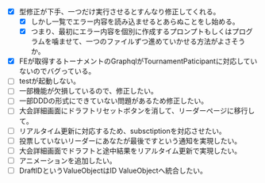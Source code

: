 - [x] 型修正が下手、一つだけ実行させるとすんなり修正してくれる。
  - [x] しかし一覧でエラー内容を読み込ませるとあらぬことをし始める。
  - [x] つまり、最初にエラー内容を個別に作成するプロンプトもしくはプログラムを噛ませて、一つのファイルずつ進めていかせる方法がよさそうか。
- [x] FEが取得するトーナメントのGraphqlがTournamentPaticipantに対応していないのでバグっている。
- [ ] testが起動しない。
- [ ] 一部機能が欠損しているので、修正したい。
- [ ] 一部DDDの形式にできていない問題があるため修正したい。
- [ ] 大会詳細画面にドラフトリセットボタンを消して、リーダーページに移行して。
- [ ] リアルタイム更新に対応するため、subsctiptionを対応させたい。
- [ ] 投票していないリーダーにあなたが最後ですという通知を実現したい。
- [ ] 大会詳細画面でドラフトと途中結果をリアルタイム更新で実現したい。
- [ ] アニメーションを追加したい。
- [ ] DraftIDというValueObjectはID ValueObjectへ統合したい。
